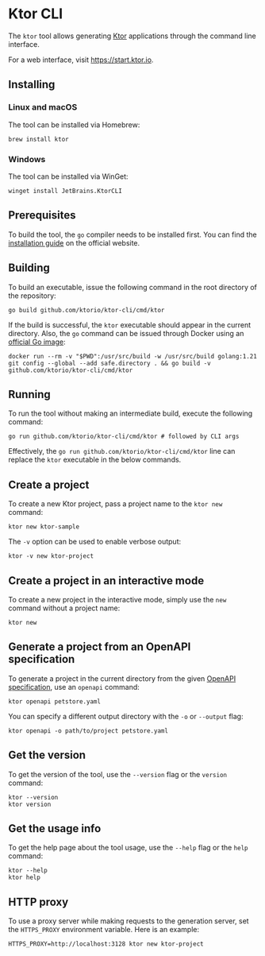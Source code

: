 # Ktor CLI
The `ktor` tool allows generating [Ktor](https://ktor.io/) applications through the command line interface.

For a web interface, visit https://start.ktor.io.

## Installing

### Linux and macOS

The tool can be installed via Homebrew:
```shell
brew install ktor
```

### Windows
The tool can be installed via WinGet:
```shell
winget install JetBrains.KtorCLI
```

## Prerequisites
To build the tool, the `go` compiler needs to be installed first. You can find the [installation guide](https://go.dev/doc/install) on the official website.


## Building
To build an executable, issue the following command in the root directory of the repository:
```shell
go build github.com/ktorio/ktor-cli/cmd/ktor
```

If the build is successful, the `ktor` executable should appear in the current directory.
Also, the `go` command can be issued through Docker using an [official Go image](https://hub.docker.com/_/golang):
```shell
docker run --rm -v "$PWD":/usr/src/build -w /usr/src/build golang:1.21 git config --global --add safe.directory . && go build -v github.com/ktorio/ktor-cli/cmd/ktor
```

## Running
To run the tool without making an intermediate build, execute the following command:
```shell
go run github.com/ktorio/ktor-cli/cmd/ktor # followed by CLI args
```

Effectively, the `go run github.com/ktorio/ktor-cli/cmd/ktor` line can replace the `ktor` executable in the below commands.


## Create a project

To create a new Ktor project, pass a project name to the `ktor new` command:

```
ktor new ktor-sample
```

The `-v` option can be used to enable verbose output:
```shell
ktor -v new ktor-project
```

## Create a project in an interactive mode

To create a new project in the interactive mode, simply use the `new` command without a project name:

```shell
ktor new
```

## Generate a project from an OpenAPI specification

To generate a project in the current directory from the given [OpenAPI specification](https://swagger.io/specification/), use an `openapi` command:
```shell
ktor openapi petstore.yaml
```

You can specify a different output directory with the `-o` or `--output` flag:
```shell
ktor openapi -o path/to/project petstore.yaml
```

## Get the version

To get the version of the tool, use the `--version` flag or the `version` command:
```shell
ktor --version
ktor version
```

## Get the usage info

To get the help page about the tool usage, use the `--help` flag or the `help` command:
```shell
ktor --help
ktor help
```

## HTTP proxy

To use a proxy server while making requests to the generation server, set the `HTTPS_PROXY` environment variable. Here is an example:
```shell
HTTPS_PROXY=http://localhost:3128 ktor new ktor-project
```